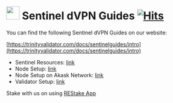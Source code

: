 # <img src="https://user-images.githubusercontent.com/114076168/191721379-88f4b6ca-6463-4458-aab4-73d29d1bc7a0.jpg" width="35" height="35"> Sentinel dVPN Guides [![Hits](https://hits.seeyoufarm.com/api/count/incr/badge.svg?url=https%3A%2F%2Fgithub.com%2Fp4privacy%2Fsentinel_resources&count_bg=%230000ff&title_bg=%23555555&icon=&icon_color=%23E7E7E7&title=hits&edge_flat=false)](https://hits.seeyoufarm.com)

You can find the following Sentinel dVPN Guides on our website:

[https://trinityvalidator.com/docs/sentinelguides/intro](https://trinityvalidator.com/docs/sentinelguides/intro)

- Sentinel Resources: [link](https://trinityvalidator.com/docs/category/resources)
- Node Setup: [link](https://trinityvalidator.com/docs/category/node-setup)
- Node Setup on Akask Network: [link](https://trinityvalidator.com/docs/category/node-setup-on-akash)
- Validator Setup: [link](https://trinityvalidator.com/docs/category/validator-setup)

Stake with us on using [REStake App](https://restake.app/sentinel/sentvaloper1mcwvu4vpvfcnxduzpelehmgga282wtc0xux7se)
